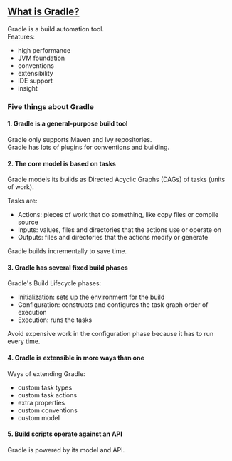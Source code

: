 ## [What is Gradle?](https://docs.gradle.org/current/userguide/what_is_gradle.html#what_is_gradle)

Gradle is a build automation tool.  
Features:
* high performance
* JVM foundation
* conventions
* extensibility
* IDE support
* insight

### Five things about Gradle

#### 1. Gradle is a general-purpose build tool

Gradle only supports Maven and Ivy repositories.  
Gradle has lots of plugins for conventions and building.  

#### 2. The core model is based on tasks

Gradle models its builds as Directed Acyclic Graphs (DAGs) of tasks (units of work).  

Tasks are:
* Actions: pieces of work that do something, like copy files or compile source
* Inputs: values, files and directories that the actions use or operate on
* Outputs: files and directories that the actions modify or generate

Gradle builds incrementally to save time.  

#### 3. Gradle has several fixed build phases

Gradle's Build Lifecycle phases:
* Initialization: sets up the environment for the build
* Configuration: constructs and configures the task graph order of execution
* Execution: runs the tasks

Avoid expensive work in the configuration phase because it has to run every time.  

#### 4. Gradle is extensible in more ways than one

Ways of extending Gradle:
* custom task types
* custom task actions
* extra properties
* custom conventions
* custom model

#### 5. Build scripts operate against an API

Gradle is powered by its model and API.  
